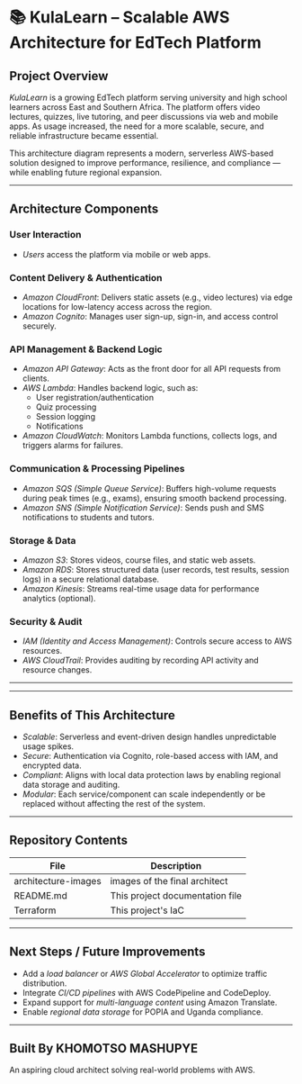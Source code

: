 # 📚 KulaLearn – Scalable AWS Architecture for EdTech Platform

##  Project Overview

*KulaLearn* is a growing EdTech platform serving university and high school learners across East and Southern Africa. The platform offers video lectures, quizzes, live tutoring, and peer discussions via web and mobile apps. As usage increased, the need for a more scalable, secure, and reliable infrastructure became essential.

This architecture diagram represents a modern, serverless AWS-based solution designed to improve performance, resilience, and compliance — while enabling future regional expansion.

---

##  Architecture Components

### User Interaction
- *Users* access the platform via mobile or web apps.

### Content Delivery & Authentication
- *Amazon CloudFront*: Delivers static assets (e.g., video lectures) via edge locations for low-latency access across the region.
- *Amazon Cognito*: Manages user sign-up, sign-in, and access control securely.

### API Management & Backend Logic
- *Amazon API Gateway*: Acts as the front door for all API requests from clients.
- *AWS Lambda*: Handles backend logic, such as:
  - User registration/authentication
  - Quiz processing
  - Session logging
  - Notifications
- *Amazon CloudWatch*: Monitors Lambda functions, collects logs, and triggers alarms for failures.

### Communication & Processing Pipelines
- *Amazon SQS (Simple Queue Service)*: Buffers high-volume requests during peak times (e.g., exams), ensuring smooth backend processing.
- *Amazon SNS (Simple Notification Service)*: Sends push and SMS notifications to students and tutors.

### Storage & Data
- *Amazon S3*: Stores videos, course files, and static web assets.
- *Amazon RDS*: Stores structured data (user records, test results, session logs) in a secure relational database.
- *Amazon Kinesis*: Streams real-time usage data for performance analytics (optional).

### Security & Audit
- *IAM (Identity and Access Management)*: Controls secure access to AWS resources.
- *AWS CloudTrail*: Provides auditing by recording API activity and resource changes.

---



---

## Benefits of This Architecture
- *Scalable*: Serverless and event-driven design handles unpredictable usage spikes.
- *Secure*: Authentication via Cognito, role-based access with IAM, and encrypted data.
- *Compliant*: Aligns with local data protection laws by enabling regional data storage and auditing.
- *Modular*: Each service/component can scale independently or be replaced without affecting the rest of the system.

---

## Repository Contents

| File | Description |
|------|-------------|
| architecture-images | images of the final architect |
| README.md                | This project documentation file |
| Terraform                | This project's IaC|
---

## Next Steps / Future Improvements
- Add a *load balancer* or *AWS Global Accelerator* to optimize traffic distribution.
- Integrate *CI/CD pipelines* with AWS CodePipeline and CodeDeploy.
- Expand support for *multi-language content* using Amazon Translate.
- Enable *regional data storage* for POPIA and Uganda compliance.

---

##  Built By KHOMOTSO MASHUPYE
An aspiring cloud architect solving real-world problems with AWS.


